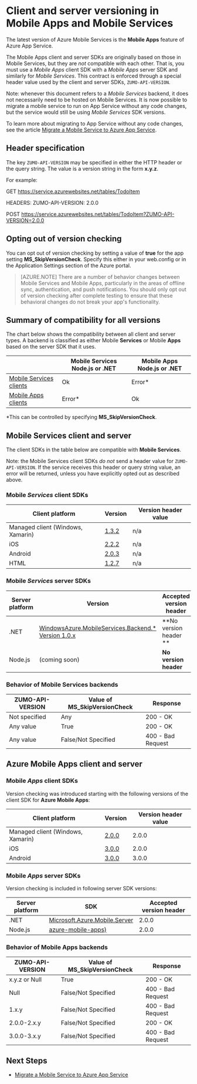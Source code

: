 <properties
  pageTitle="Client and server SDK versioning in Mobile Apps and Mobile Services | Azure App Service"
  description="List of client SDKs and compatibility with server SDK versions for Mobile Services and Azure Mobile Apps"
  services="app-service\mobile"
  documentationCenter=""
  authors="lindydonna"
  manager="erikre"
  editor=""/>

<tags
  ms.service="app-service-mobile"
  ms.workload="mobile"
  ms.tgt_pltfrm="mobile-multiple"
  ms.devlang="dotnet"
  ms.topic="article"
  ms.date="08/22/2016"
  ms.author="donnam"/>

# Client and server versioning in Mobile Apps and Mobile Services

The latest version of Azure Mobile Services is the **Mobile Apps** feature of Azure App Service.

The Mobile Apps client and server SDKs are originally based on those in Mobile Services, but they are *not* compatible with each other.
That is, you must use a *Mobile Apps* client SDK with a *Mobile Apps* server SDK and similarly for *Mobile Services*. This contract is
enforced through a special header value used by the client and server SDKs, `ZUMO-API-VERSION`.

Note: whenever this document refers to a *Mobile Services* backend, it does not necessarily need to be hosted on Mobile Services. It is now possible to migrate a mobile service to run on App Service without any code changes, but the service would still be using *Mobile Services*  SDK versions.

To learn more about migrating to App Service without any code changes, see the article [Migrate a Mobile Service to Azure App Service].

## Header specification

The key `ZUMO-API-VERSION` may be specified in either the HTTP header or the query string. The value is a version string in the form **x.y.z**.

For example:

GET https://service.azurewebsites.net/tables/TodoItem

HEADERS: ZUMO-API-VERSION: 2.0.0

POST https://service.azurewebsites.net/tables/TodoItem?ZUMO-API-VERSION=2.0.0

## Opting out of version checking

You can opt out of version checking by setting a value of **true** for the app setting **MS_SkipVersionCheck**. Specify this either in your web.config or in the Application Settings section of the Azure portal.

> [AZURE.NOTE] There are a number of behavior changes between Mobile Services and Mobile Apps, particularly in the areas of offline sync, authentication, and push notifications. You should only opt out of version checking after complete testing to ensure that these behavioral changes do not break your app's functionality.

## Summary of compatibility for all versions

The chart below shows the compatibility between all client and server types. A backend is classified as either Mobile **Services** or Mobile **Apps** based on the server SDK that it uses.

|                           | **Mobile Services** Node.js or .NET | **Mobile Apps** Node.js or .NET |
| ----------                | -----------------------             |   ----------------              |
| [Mobile Services clients] | Ok                                  | Error\*                         |
| [Mobile Apps clients]     | Error\*                             | Ok                              |

\*This can be controlled by specifying **MS_SkipVersionCheck**.


<!-- IMPORTANT!  The anchors for Mobile Services and Mobile Apps MUST be 1.0.0 and 2.0.0 respectively, since there is an exception error message that uses those anchors. -->

<!-- NOTE: the fwlink to this document is http://go.microsoft.com/fwlink/?LinkID=690568 -->

## <a name="1.0.0"></a>Mobile Services client and server

The client SDKs in the table below are compatible with **Mobile Services**.

Note: the Mobile Services client SDKs *do not* send a header value for `ZUMO-API-VERSION`. If the service receives this header or query string value, an error will be returned, unless you have explicitly opted out as described above.

### <a name="MobileServicesClients"></a> Mobile *Services* client SDKs

| Client platform                   | Version                                                                   | Version header value |
| -------------------               | ------------------------                                                  | -------------------  |
| Managed client (Windows, Xamarin) | [1.3.2](https://www.nuget.org/packages/WindowsAzure.MobileServices/1.3.2) | n/a                  |
| iOS                               | [2.2.2](http://aka.ms/gc6fex)                                             | n/a                  |
| Android                           | [2.0.3](https://go.microsoft.com/fwLink/?LinkID=280126)                   | n/a                  |
| HTML                              | [1.2.7](http://ajax.aspnetcdn.com/ajax/mobileservices/MobileServices.Web-1.2.7.min.js) | n/a     |

### Mobile *Services* server SDKs

| Server platform  | Version                                                                                                        | Accepted version header |
| ---------------- | ------------------------------------------------------------                                                   | ----------------------- |
| .NET             | [WindowsAzure.MobileServices.Backend.* Version 1.0.x](https://www.nuget.org/packages/WindowsAzure.MobileServices.Backend/) | **No version header ** |
| Node.js          | (coming soon)                        | **No version header** |

<!-- TODO: add Node npm version -->

### Behavior of Mobile Services backends

| ZUMO-API-VERSION | Value of MS_SkipVersionCheck | Response |
| ---------------- | ---------------------------- | -------- |
| Not specified    | Any                          | 200 - OK |
| Any value        | True                         | 200 - OK |
| Any value        | False/Not Specified          | 400 - Bad Request |

## <a name="2.0.0"></a>Azure Mobile Apps client and server

### <a name="MobileAppsClients"></a> Mobile *Apps* client SDKs

Version checking was introduced starting with the following versions of the client SDK for **Azure Mobile Apps**:

| Client platform                   | Version                   | Version header value |
| -------------------               | ------------------------  | -----------------    |
| Managed client (Windows, Xamarin) | [2.0.0](https://www.nuget.org/packages/Microsoft.Azure.Mobile.Client/2.0.0) | 2.0.0 |
| iOS                               | [3.0.0](http://go.microsoft.com/fwlink/?LinkID=529823) | 2.0.0  |
| Android                           | [3.0.0](http://go.microsoft.com/fwlink/?LinkID=717033&clcid=0x409) | 3.0.0 |

<!-- TODO: add HTML version when released -->

### Mobile *Apps* server SDKs

Version checking is included in following server SDK versions:

| Server platform  | SDK                                                                                                        | Accepted version header |
| ---------------- | ------------------------------------------------------------                                                   | ----------------------- |
| .NET             | [Microsoft.Azure.Mobile.Server](https://www.nuget.org/packages/Microsoft.Azure.Mobile.Server/) | 2.0.0 |
| Node.js          | [azure-mobile-apps)](https://www.npmjs.com/package/azure-mobile-apps)                         | 2.0.0 |

### Behavior of Mobile Apps backends

| ZUMO-API-VERSION | Value of MS_SkipVersionCheck | Response |
| ---------------- | ---------------------------- | -------- |
| x.y.z or Null    | True                         | 200 - OK |
| Null             | False/Not Specified          | 400 - Bad Request |
| 1.x.y            | False/Not Specified          | 400 - Bad Request |
| 2.0.0-2.x.y      | False/Not Specified          | 200 - OK |
| 3.0.0-3.x.y      | False/Not Specified          | 400 - Bad Request |


## Next Steps

- [Migrate a Mobile Service to Azure App Service]


[Mobile Services clients]: #MobileServicesClients
[Mobile Apps clients]: #MobileAppsClients


[Mobile App Server SDK]: http://www.nuget.org/packages/microsoft.azure.mobile.server
[Migrate a Mobile Service to Azure App Service]: app-service-mobile-migrating-from-mobile-services.md

